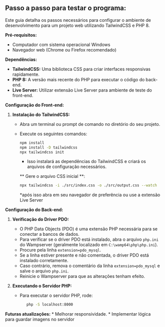 ## Passo a passo para testar o programa:

Este guia detalha os passos necessários para configurar o ambiente de desenvolvimento para um projeto web utilizando TailwindCSS e PHP 8.

**Pré-requisitos:**

* Computador com sistema operacional Windows
* Navegador web (Chrome ou Firefox recomendado)

**Dependências:**

* **TailwindCSS:** Uma biblioteca CSS para criar interfaces responsivas rapidamente.
* **PHP 8:** A versão mais recente do PHP para executar o código do back-end.
* **Live Server:** Utilizar extensão Live Server para ambiente de teste do front-end.

**Configuração do Front-end:**

1. **Instalação do TailwindCSS:**

    * Abra um terminal ou prompt de comando no diretório do seu projeto.
    * Execute os seguintes comandos:

      ```bash
      npm install
      npm install -D tailwindcss
      npx tailwindcss init
      ```

      * Isso instalará as dependências do TailwindCSS e criará os arquivos de configuração necessários.

      ** Gere o arquivo CSS inicial **:

      ```bash
      npx tailwindcss -i ./src/index.css -o ./src/output.css --watch
      ```
      *após isso abra em seu navegador de preferência ou use a extensão Live Server

**Configuração do Back-end:**

1. **Verificação do Driver PDO:**

    * O PHP Data Objects (PDO) é uma extensão PHP necessária para se conectar a bancos de dados.
    * Para verificar se o driver PDO está instalado, abra o arquivo `php.ini` do Wampserver (geralmente localizado em `C:\wamp64\php\php.ini`).
    * Procure pela linha `extension=pdo_mysql`.
    * Se a linha estiver presente e não comentada, o driver PDO está instalado corretamente.
    * Caso contrário, remova o comentário da linha `extension=pdo_mysql` e salve o arquivo `php.ini`.
    * Reinicie o Wampserver para que as alterações tenham efeito.

2. **Executando o Servidor PHP:**

    * Para executar o servidor PHP, rode:
      ```bash
         php -S localhost:8000
      ```
**Futuras atualizações:**
    * Melhorar responsividade.
    * Implementar lógica para guardar imagens no servidor